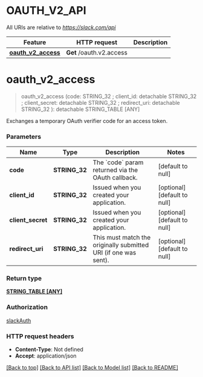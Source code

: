 # OAUTH_V2_API

All URIs are relative to *https://slack.com/api*

Feature | HTTP request | Description
------------- | ------------- | -------------
[**oauth_v2_access**](OAUTH_V2_API.md#oauth_v2_access) | **Get** /oauth.v2.access | 


# **oauth_v2_access**
> oauth_v2_access (code: STRING_32 ; client_id:  detachable STRING_32 ; client_secret:  detachable STRING_32 ; redirect_uri:  detachable STRING_32 ): detachable STRING_TABLE [ANY]
	



Exchanges a temporary OAuth verifier code for an access token.


### Parameters

Name | Type | Description  | Notes
------------- | ------------- | ------------- | -------------
 **code** | **STRING_32**| The &#x60;code&#x60; param returned via the OAuth callback. | [default to null]
 **client_id** | **STRING_32**| Issued when you created your application. | [optional] [default to null]
 **client_secret** | **STRING_32**| Issued when you created your application. | [optional] [default to null]
 **redirect_uri** | **STRING_32**| This must match the originally submitted URI (if one was sent). | [optional] [default to null]

### Return type

[**STRING_TABLE [ANY]**](ANY.md)

### Authorization

[slackAuth](../README.md#slackAuth)

### HTTP request headers

 - **Content-Type**: Not defined
 - **Accept**: application/json

[[Back to top]](#) [[Back to API list]](../README.md#documentation-for-api-endpoints) [[Back to Model list]](../README.md#documentation-for-models) [[Back to README]](../README.md)


